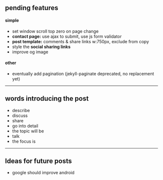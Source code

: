## pending features

#### simple
- set window scroll top zero on page change
- **contact page:** use ajax to submit, use js form validator
- **post template:** comments & share links w:750px, exclude from copy
- style the **social sharing links**
- improve og image

#### other
- eventually add pagination (jekyll-paginate deprecated, no replacement yet)

___

## words introducing the post

- describe
- discuss
- share
- go into detail
- the topic will be
- talk
- the focus is

___

## Ideas for future posts

- google should improve android
